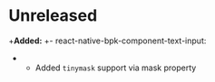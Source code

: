 # Unreleased

+**Added:**
+- react-native-bpk-component-text-input:
+  - Added `tinymask` support via mask property
